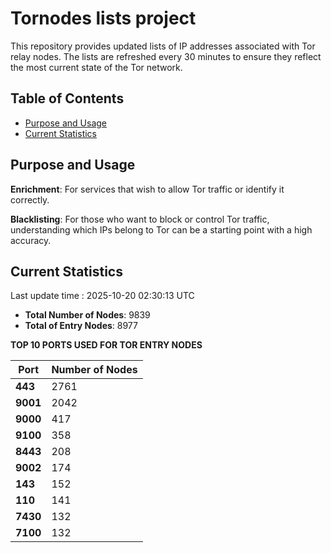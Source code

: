 # Tornodes lists project

This repository provides updated lists of IP addresses associated with Tor relay nodes. The lists are refreshed every 30 minutes to ensure they reflect the most current state of the Tor network.

## Table of Contents

- [Purpose and Usage](#purpose-and-usage)
- [Current Statistics](#current-statistics)


## Purpose and Usage

**Enrichment**: For services that wish to allow Tor traffic or identify it correctly.

**Blacklisting**: For those who want to block or control Tor traffic, understanding which IPs belong to Tor can be a starting point with a high accuracy.

## Current Statistics

Last update time : 2025-10-20 02:30:13 UTC

- **Total Number of Nodes**: 9839
- **Total of Entry Nodes**: 8977

**TOP 10 PORTS USED FOR TOR ENTRY NODES**

| **Port** | **Number of Nodes** |
|------|-----------------|
| **443**   | 2761  |
| **9001**   | 2042  |
| **9000**   | 417  |
| **9100**   | 358  |
| **8443**   | 208  |
| **9002**   | 174  |
| **143**   | 152  |
| **110**   | 141  |
| **7430**   | 132  |
| **7100**   | 132  |

